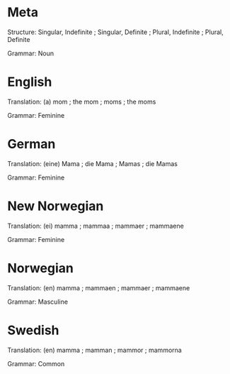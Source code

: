 Meta
====

Structure: Singular, Indefinite ; Singular, Definite ; Plural, Indefinite ; Plural, Definite

Grammar:   Noun



English
=======

Translation: (a) mom ; the mom ; moms ; the moms

Grammar:     Feminine



German
======

Translation: (eine) Mama ; die Mama ; Mamas ; die Mamas

Grammar:     Feminine



New Norwegian
=============

Translation: (ei) mamma ; mammaa ; mammaer ; mammaene

Grammar:     Feminine



Norwegian
=========

Translation: (en) mamma ; mammaen ; mammaer ; mammaene

Grammar:     Masculine



Swedish
=======

Translation: (en) mamma ; mamman ; mammor ; mammorna

Grammar:     Common
